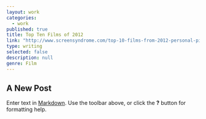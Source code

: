 ```yaml
---
layout: work
categories: 
  - work
published: true
title: Top Ten Films of 2012
link: "http://www.screensyndrome.com/top-10-films-from-2012-personal-picks/"
type: writing
selected: false
description: null
genre: Film
---
```


## A New Post

Enter text in [Markdown](http://daringfireball.net/projects/markdown/). Use the toolbar above, or click the **?** button for formatting help.